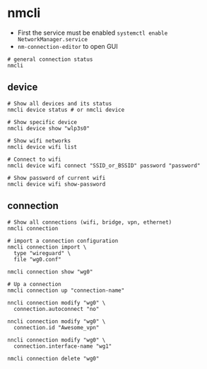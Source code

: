# nmcli

- First the service must be enabled `systemctl enable NetworkManager.service`
- `nm-connection-editor` to open GUI

```shell
# general connection status
nmcli
```

## device

```shell
# Show all devices and its status
nmcli device status # or nmcli device

# Show specific device
nmcli device show "wlp3s0"

# Show wifi networks
nmcli device wifi list

# Connect to wifi
nmcli device wifi connect "SSID_or_BSSID" password "password"

# Show password of current wifi
nmcli device wifi show-password
```

## connection

```shell
# Show all connections (wifi, bridge, vpn, ethernet)
nmcli connection
```

```shell
# import a connection configuration
nmcli connection import \
  type "wireguard" \
  file "wg0.conf"
```

```shell
nmcli connection show "wg0"
```

```shell
# Up a connection
nmcli connection up "connection-name"
```

```shell
nncli connection modify "wg0" \
  connection.autoconnect "no"

nncli connection modify "wg0" \
  connection.id "Awesome_vpn"

nncli connection modify "wg0" \
  connection.interface-name "wg1"
```

```shell
nmcli connection delete "wg0"
```

